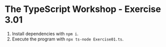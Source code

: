 # The TypeScript Workshop - Exercise 3.01

1. Install dependencies with `npm i`.
2. Execute the program with `npx ts-node Exercise01.ts`.
